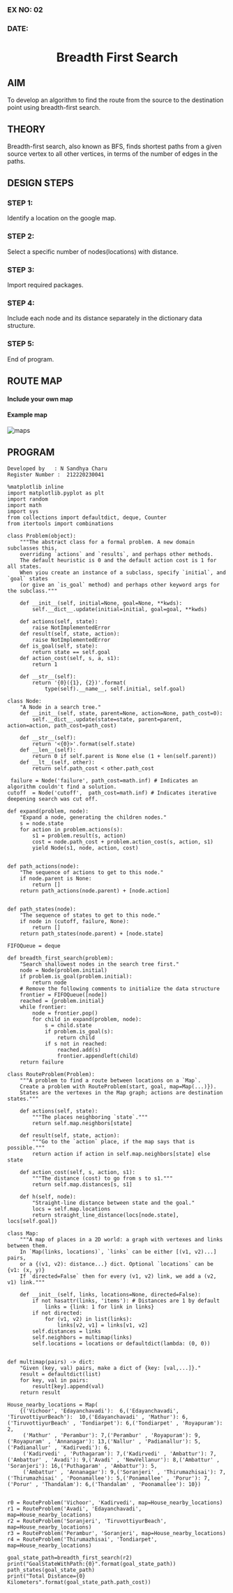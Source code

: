 ### EX NO: 02
### DATE:
# <p align="center">Breadth First Search</p>

## AIM
To develop an algorithm to find the route from the source to the destination point using breadth-first search.

## THEORY
Breadth-first search, also known as BFS, finds shortest paths from a given source vertex to all other vertices, in terms of the number of edges in the paths.

## DESIGN STEPS
### STEP 1:
Identify a location on the google map.

### STEP 2:
Select a specific number of nodes(locations) with distance.

### STEP 3:
Import required packages.

### STEP 4:
Include each node and its distance separately in the dictionary data structure.

### STEP 5:
End of program.

## ROUTE MAP
#### Include your own map
#### Example map
![maps](https://user-images.githubusercontent.com/75235167/166103872-7f35039f-39b2-46d3-ac92-1d41bb7b64af.jpeg)

## PROGRAM
```python3
Developed by   : N Sandhya Charu
Register Number :  212220230041

%matplotlib inline
import matplotlib.pyplot as plt
import random
import math
import sys
from collections import defaultdict, deque, Counter
from itertools import combinations

class Problem(object):
    """The abstract class for a formal problem. A new domain subclasses this,
    overriding `actions` and `results`, and perhaps other methods.
    The default heuristic is 0 and the default action cost is 1 for all states.
    When yiou create an instance of a subclass, specify `initial`, and `goal` states 
    (or give an `is_goal` method) and perhaps other keyword args for the subclass."""

    def __init__(self, initial=None, goal=None, **kwds): 
        self.__dict__.update(initial=initial, goal=goal, **kwds) 
        
    def actions(self, state):        
        raise NotImplementedError
    def result(self, state, action): 
        raise NotImplementedError
    def is_goal(self, state):        
        return state == self.goal
    def action_cost(self, s, a, s1): 
        return 1
    
    def __str__(self):
        return '{0}({1}, {2})'.format(
            type(self).__name__, self.initial, self.goal)
            
class Node:
    "A Node in a search tree."
    def __init__(self, state, parent=None, action=None, path_cost=0):
        self.__dict__.update(state=state, parent=parent, action=action, path_cost=path_cost)

    def __str__(self): 
        return '<{0}>'.format(self.state)
    def __len__(self): 
        return 0 if self.parent is None else (1 + len(self.parent))
    def __lt__(self, other): 
        return self.path_cost < other.path_cost
        
 failure = Node('failure', path_cost=math.inf) # Indicates an algorithm couldn't find a solution.
cutoff  = Node('cutoff',  path_cost=math.inf) # Indicates iterative deepening search was cut off.

def expand(problem, node):
    "Expand a node, generating the children nodes."
    s = node.state
    for action in problem.actions(s):
        s1 = problem.result(s, action)
        cost = node.path_cost + problem.action_cost(s, action, s1)
        yield Node(s1, node, action, cost)
        

def path_actions(node):
    "The sequence of actions to get to this node."
    if node.parent is None:
        return []  
    return path_actions(node.parent) + [node.action]


def path_states(node):
    "The sequence of states to get to this node."
    if node in (cutoff, failure, None): 
        return []
    return path_states(node.parent) + [node.state]
    
FIFOQueue = deque

def breadth_first_search(problem):
    "Search shallowest nodes in the search tree first."
    node = Node(problem.initial)
    if problem.is_goal(problem.initial):
        return node
    # Remove the following comments to initialize the data structure
    frontier = FIFOQueue([node])
    reached = {problem.initial}
    while frontier:
        node = frontier.pop()
        for child in expand(problem, node):
            s = child.state
            if problem.is_goal(s):
                return child
            if s not in reached:
                reached.add(s)
                frontier.appendleft(child)
    return failure
   
class RouteProblem(Problem):
    """A problem to find a route between locations on a `Map`.
    Create a problem with RouteProblem(start, goal, map=Map(...)}).
    States are the vertexes in the Map graph; actions are destination states."""
    
    def actions(self, state): 
        """The places neighboring `state`."""
        return self.map.neighbors[state]
    
    def result(self, state, action):
        """Go to the `action` place, if the map says that is possible."""
        return action if action in self.map.neighbors[state] else state
    
    def action_cost(self, s, action, s1):
        """The distance (cost) to go from s to s1."""
        return self.map.distances[s, s1]
    
    def h(self, node):
        "Straight-line distance between state and the goal."
        locs = self.map.locations
        return straight_line_distance(locs[node.state], locs[self.goal])
        
class Map:
    """A map of places in a 2D world: a graph with vertexes and links between them. 
    In `Map(links, locations)`, `links` can be either [(v1, v2)...] pairs, 
    or a {(v1, v2): distance...} dict. Optional `locations` can be {v1: (x, y)} 
    If `directed=False` then for every (v1, v2) link, we add a (v2, v1) link."""

    def __init__(self, links, locations=None, directed=False):
        if not hasattr(links, 'items'): # Distances are 1 by default
            links = {link: 1 for link in links}
        if not directed:
            for (v1, v2) in list(links):
                links[v2, v1] = links[v1, v2]
        self.distances = links
        self.neighbors = multimap(links)
        self.locations = locations or defaultdict(lambda: (0, 0))

        
def multimap(pairs) -> dict:
    "Given (key, val) pairs, make a dict of {key: [val,...]}."
    result = defaultdict(list)
    for key, val in pairs:
        result[key].append(val)
    return result
    
House_nearby_locations = Map(
    {('Vichoor', 'Edayanchavadi'):  6,('Edayanchavadi', 'TiruvottiyurBeach'):  10,('Edayanchavadi' , 'Mathur'): 6,('TiruvottiyurBeach' , 'Tondiarpet'): 6,('Tondiarpet' , 'Royapuram'): 2,
     ('Mathur' , 'Perambur'): 7,('Perambur' , 'Royapuram'): 9,('Royapuram' , 'Annanagar'): 13,('Nallur' , 'Padianallur'): 5,('Padianallur' , 'Kadirvedi'): 6,
     ('Kadirvedi' , 'Puthagaram'): 7,('Kadirvedi' , 'Ambattur'): 7,('Ambattur' , 'Avadi'): 9,('Avadi' , 'NewVellanur'): 8,('Ambattur' , 'Soranjeri'): 16,('Puthagaram' , 'Ambattur'): 5,
     ('Ambattur' , 'Annanagar'): 9,('Soranjeri' , 'Thirumazhisai'): 7,('Thirumazhisai' , 'Poonamallee'): 5,('Ponamallee' , 'Porur'): 7,('Porur' , 'Thandalam'): 6,('Thandalam' , 'Poonamallee'): 10})


r0 = RouteProblem('Vichoor', 'Kadirvedi', map=House_nearby_locations)
r1 = RouteProblem('Avadi', 'Edayanchavadi', map=House_nearby_locations)
r2 = RouteProblem('Soranjeri', 'TiruvottiyurBeach', map=House_nearby_locations)
r3 = RouteProblem('Perambur', 'Soranjeri', map=House_nearby_locations)
r4 = RouteProblem('Thirumazhisai', 'Tondiarpet', map=House_nearby_locations)

goal_state_path=breadth_first_search(r2)
print("GoalStateWithPath:{0}".format(goal_state_path))
path_states(goal_state_path) 
print("Total Distance={0} Kilometers".format(goal_state_path.path_cost))

```

<br>
<br>
<br>
<br>
<br>
<br>
<br>
<br>
<br>
<br>
<br>
<br>
<br>
<br>
<br>
<br>

## OUTPUT:
![image](https://user-images.githubusercontent.com/75235167/166146118-1ac528a7-4e94-46a1-b068-a15aaba75add.png)

## SOLUTION JUSTIFICATION:
Route follow the minimum distance between locations using breadth-first search.

## RESULT:
Thus the program developed for finding route with drawn map and finding its distance covered.
